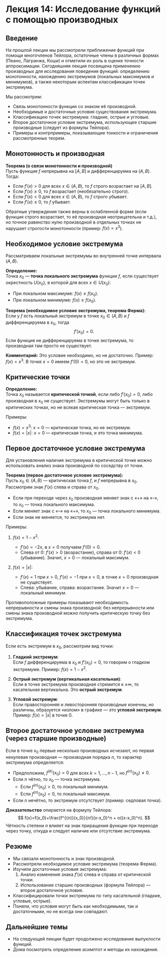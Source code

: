 # Лекция 14: Исследование функций с помощью производных

## Введение
На прошлой лекции мы рассмотрели приближение функций при помощи многочленов Тейлора, остаточные члены в различных формах (Пеано, Лагранжа, Коши) и отметили их роль в оценке точности аппроксимации. Сегодняшняя лекция посвящена применению производных для исследования поведения функций: определению монотонности, нахождению экстремумов (локальных максимумов и минимумов), а также некоторым аспектам классификации точек экстремума.

Мы рассмотрим:
- Связь монотонности функции со знаком её производной.
- Необходимые и достаточные условия существования экстремума.
- Классификацию точек экстремума: гладкие, острые и угловые.
- Второе достаточное условие экстремума, использующее старшие производные (следует из формулы Тейлора).
- Примеры и контрпримеры, показывающие тонкости и ограничения рассмотренных теорем.

## Монотонность и производная
**Теорема (о связи монотонности и производной)**  
Пусть функция $f$ непрерывна на $[A,B]$ и дифференцируема на $(A,B)$. Тогда:
- Если $f'(x) > 0$ для всех $x \in (A,B)$, то $f$ строго возрастает на $[A,B]$.
- Если $f'(x) \geq 0$, то $f$ возрастает (необязательно строго).
- Если $f'(x) < 0$ для всех $x \in (A,B)$, то $f$ строго убывает.
- Если $f'(x) \leq 0$, то $f$ убывает.

Обратные утверждения также верны в ослабленной форме (если функция строго возрастает, то её производная неотрицательна и т.д.), но точное равенство нулю производной в отдельных точках не нарушает строгости монотонности (пример: $f(x)=x^3$).

## Необходимое условие экстремума
Рассматриваем локальные экстремумы во внутренней точке интервала $(A,B)$.

**Определение:**  
Точка $x_0$ — **точка локального экстремума** функции $f$, если существует окрестность $U(x_0)$, в которой для всех $x \in U(x_0)$:
- При локальном максимуме: $f(x) \leq f(x_0)$.
- При локальном минимуме: $f(x) \geq f(x_0)$.

**Теорема (необходимое условие экстремума, теорема Ферма):**  
Если у $f$ есть локальный экстремум в точке $x_0 \in (A,B)$ и $f$ дифференцируема в $x_0$, тогда
$$
f'(x_0) = 0.
$$
Если функция не дифференцируема в точке экстремума, то производная там просто не существует.

**Комментарий:** Это условие необходимо, но не достаточно. Пример: $f(x)=x^3$. В точке $x=0$ имеем $f'(0)=0$, но это не экстремум.

## Критические точки
**Определение:**  
Точка $x_0$ называется **критической точкой**, если либо $f'(x_0)=0$, либо производная в $x_0$ не существует. Экстремумы могут быть только в критических точках, но не всякая критическая точка — экстремум.

Примеры:
- $f(x)=x^3$: $x=0$ — критическая точка, но не экстремум.
- $f(x)=|x|$: $x=0$ — критическая точка, и это точка минимума.

## Первое достаточное условие экстремума
Для установления наличия экстремума в критической точке можно использовать анализ знака производной по соседству от точки.

**Теорема (первое достаточное условие экстремума):**  
Пусть $x_0 \in (A,B)$ — критическая точка $f$, и $f$ непрерывна в $x_0$. Рассмотрим знак $f'(x)$ слева и справа от $x_0$.

- Если при переходе через $x_0$ производная меняет знак с «+» на «–», то $x_0$ — точка локального максимума.
- Если меняет знак с «–» на «+», то $x_0$ — точка локального минимума.
- Если знак не меняется, то экстремума нет.

Примеры:
1. $f(x)=1 - x^2$:
   - $f'(x)=-2x$, в $x=0$ получаем $f'(0)=0$.
   - Слева от 0: $f'(x)>0$ (возрастание), справа от 0: $f'(x)<0$ (убывание).
   Значит, $x=0$ — локальный максимум.

2. $f(x)=|x|$:
   - $f'(x)=1$ при $x>0$, $f'(x)=-1$ при $x<0$, в точке $x=0$ производная не существует.
   - Слева: убывание, справа: возрастание.
   Значит $x=0$ — локальный минимум.

Противоположные примеры показывают необходимость непрерывности и смены знака производной: без непрерывности или смены знака производной можно получить критическую точку без экстремума.

## Классификация точек экстремума
Если есть экстремум в $x_0$, рассмотрим вид точки:

1. **Гладкий экстремум**:  
   Если $f$ дифференцируема в $x_0$ и $f'(x_0)=0$, то говорим о гладком экстремуме. Пример: $f(x)=1 - x^2$.

2. **Острый экстремум (вертикальная касательная)**:  
   Если в точке экстремума производная стремится к $\pm\infty$, то касательная вертикальна. Это **острый экстремум**.

3. **Угловой экстремум**:  
   Если правосторонняя и левосторонняя производные конечны, но различны, образуется «излом» в графике — это **угловой экстремум**. Пример: $f(x)=|x|$ в точке 0.

## Второе достаточное условие экстремума (через старшие производные)
Если в точке $x_0$ первые несколько производных исчезают, но первая ненулевая производная — производная порядка $n$, то характер экстремума определяется:
- Предположим, $f^{(k)}(x_0)=0$ для всех $k=1,\dots,n-1$, но $f^{(n)}(x_0)\neq 0$.
- Если $n$ чётно, то $x_0$ — точка экстремума.
  - Если $f^{(n)}(x_0) > 0$, то локальный минимум.
  - Если $f^{(n)}(x_0) < 0$, то локальный максимум.
- Если $n$ нечётно, то экстремум отсутствует (пример: седловая точка).

**Доказательство** опирается на формулу Тейлора:
$$
f(x)=f(x_0)+\frac{f^{(n)}(x_0)}{n!}(x-x_0)^n + o((x-x_0)^n).
$$
Чётность степени $n$ влияет на знак приращения функции при переходе через точку, откуда и следует наличие или отсутствие экстремума.

## Резюме
- Мы связали монотонность и знак производной.
- Рассмотрели необходимое условие экстремума (теорема Ферма).
- Изучили достаточные условия экстремума:
  1. Анализ изменения знака $f'(x)$ слева и справа от критической точки.
  2. Использование старших производных (формула Тейлора) — второе достаточное условие.
- Классифицировали точки экстремума по типу касательной (гладкие, угловые, острые).
- Поняли, что условия могут быть как необходимыми, так и достаточными, но не всегда они совпадают.

## Дальнейшие темы
- На следующей лекции будет продолжено исследование выпуклости функций.
- Дома посмотреть определение асимптот и методы их нахождения.
